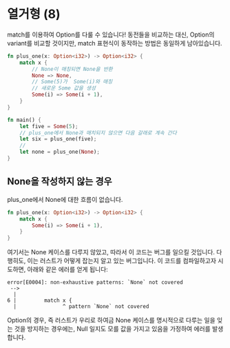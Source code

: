 # 열거형 (8)


match를 이용하여 Option<T>를 다룰 수 있습니다! 동전들을 비교하는 대신, Option<T>의 variant를 비교할 것이지만, match 표현식이 동작하는 방법은 동일하게 남아있습니다.

```rust
fn plus_one(x: Option<i32>) -> Option<i32> {
    match x {
        // None이 매칭되면 None을 반환
        None => None,
        // Some(5)가  Some(i)와 매칭
        // 새로운 Some 값을 생성
        Some(i) => Some(i + 1),
    }
}

fn main() {
    let five = Some(5);
    // plus_one에서 None과 매치되지 않으면 다음 갈래로 계속 간다
    let six = plus_one(five); 
    // 
    let none = plus_one(None);    
}
```


## None을 작성하지 않는 경우
plus_one에서 None에 대한 흐름이 없습니다. 

```rust
fn plus_one(x: Option<i32>) -> Option<i32> {
    match x {
        Some(i) => Some(i + 1),
    }
}
```
여기서는 None 케이스를 다루지 않았고, 따라서 이 코드는 버그를 일으킬 것입니다. 다행히도, 이는 러스트가 어떻게 잡는지 알고 있는 버그입니다. 이 코드를 컴파일하고자 시도하면, 아래와 같은 에러를 얻게 됩니다:

```shell
error[E0004]: non-exhaustive patterns: `None` not covered
 -->
  |
6 |         match x {
  |               ^ pattern `None` not covered
```

Option<T>의 경우, 즉 러스트가 우리로 하여금 None 케이스를 명시적으로 다루는 일을 잊는 것을 방지하는 경우에는, Null 일지도 모를 값을 가지고 있음을 가정하여 에러를 발생합니다. 





